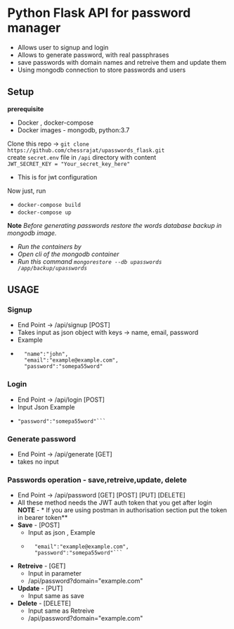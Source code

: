 # Python Flask API for password manager
- Allows user to signup and login
- Allows to generate password, with real passphrases
- save passwords with domain names and retreive them and update them
- Using mongodb connection to store passwords and users

## Setup
**prerequisite**
- Docker , docker-compose
- Docker images - mongodb, python:3.7

Clone this repo -> ```git clone https://github.com/chessrajat/upasswords_flask.git```<br>
create ```secret.env``` file in ```/api``` directory with content<br>
```JWT_SECRET_KEY = "Your_secret_key_here"```
- This is for jwt configuration

Now just, run 
- ```docker-compose build```
- ```docker-compose up```

**Note** 
*Before generating passwords restore the words database backup in mongodb image.*
- *Run the containers by*
- *Open cli of the mongodb container*
- *Run this command ```mongorestore --db upasswords /app/backup/upasswords```*



## USAGE
### Signup
- End Point -> /api/signup [POST]
- Takes input as json object with keys -> name, email, password
- Example
- ```
    "name":"john",
    "email":"example@example.com",
    "password":"somepa55word"
### Login
- End Point -> /api/login [POST]
- Input Json Example
- ```"email":"example@example.com",
  "password":"somepa55word"```

### Generate password
- End Point -> /api/generate [GET]
- takes no input

### Passwords operation - save,retreive,update, delete
- End Point -> /api/password [GET] [POST] [PUT] [DELETE]
- All these method needs the JWT auth token that you get after login
**NOTE** - * If you are using postman in authorisation section put the token in bearer token**
- **Save** - [POST]
    - Input as json , Example
    - ```"domain":"example.com",
        "email":"example@example.com",
        "password":"somepa55word"```
- **Retreive** - [GET]
    - Input in parameter
    - /api/password?domain="example.com"
- **Update** - [PUT]
    - Input same as save
- **Delete** - [DELETE]
    - Input same as Retreive
    - /api/password?domain="example.com"
